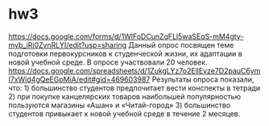 # hw3
https://docs.google.com/forms/d/1WlFoDCunZqFLl5waSEqS-mM4gty-myb_iRi0ZvnRLYI/edit?usp=sharing
Данный опрос посвящен теме подготовки первокурсников к студенческой жизни, их адаптации в новой учебной среде. В опросе участвовали 20 человек. 
https://docs.google.com/spreadsheets/d/1ZukgLYz7o2EllEvze7D2pauC6ymI7xWid4gQeEGpMiA/edit#gid=469603987
Результаты опроса показали, что: 1) большинство студентов предпочитает вести конспекты в тетради 2) при покупке канцелярских товаров наибольшей популярностью пользуются магазины «Ашан» и «Читай-город» 3) большинство студентов привыкает к новой учебной среде в течение 2 месяцев.
